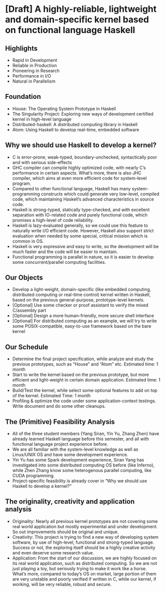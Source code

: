 # [Draft] A highly-reliable, lightweight and domain-specific kernel based on functional language Haskell

## Highlights
* Rapid in Development
* Reliable in Production
* Pioneering in Research
* Performance in I/O
* Natural in Parallelism

## Foundation
* House: The Operating System Prototype in Haskell 
* The Singularity Project: Exploring new ways of development certified kernel in high-level language
* Distributed-haskell: A distributed computing library in Haskell
* Atom: Using Haskell to develop real-time, embedded software

## Why we should use Haskell to develop a kernel?
* C is error-prone, weak-typed, boundary-unchecked, syntactically poor and with serious side-effects
* GHC compiler can compile highly optimized code, with nearly C’s performance in certain aspects. What’s more, there is also JHC compiler, which aims at even more efficient code for system-level program.
* Compared to other functional language, Haskell has many system-programming constructs which could generate very low-level, compiled code, which maintaining Haskell’s advanced characteristics in source code.
* Haskell is strong-typed, statically type-checked, and with excellent separation with IO-related code and purely functional code, which promises a high-level of code reliability.
* Haskell is lazy-evaluated generally, so we could use this feature to naturally write I/O efficient code. However, Haskell also support strict evaluation when needed by some special, critical mission which is common in OS.
* Haskell is very expressive and easy to write, so the development will be much faster and the code will be easier to maintain.
* Functional programming is parallel in nature, so it is easier to develop some concurrent/parallel computing facilities.

## Our Objects
* Develop a light-weight, domain-specific (like embedded computing, distributed computing or real-time control) kernel written in Haskell, based on the previous general-purpose, prototype-level kernels.
* [Optional] Use some checker or proof assistant to verify the mixed C/assembly part
* [Optional] Design a more human-friendly, more secure shell interface
* [Optional] For distributed computing as an example, we will try to write some POSIX-compatible, easy-to-use framework based on the bare kernel

## Our Schedule
* Determine the final project specification, while analyze and study the previous prototypes, such as “House” and “Atom” etc. Estimated time: 1 month
* Start to write the kernel based on the previous prototype, but more efficient and light-weight in certain domain application. Estimated time: 1 month
* Build/Test the kernel, while select some optional features to add on top of the kernel. Estimated Time: 1 month
* Profiling & optimize the code under some application-context testings. Write document and do some other cleanups.

## The (Primitive) Feasibility Analysis
* All of the three student members (Yang Siran, Yin Yu, Zhang Zhen) have already learned Haskell language before this semester, and all with functional language project experience before.
* We are all familiar with the system-level knowledge as well as Linux/UNIX OS and have some development experience.
* Yin Yu has some Spark development experience, Siran Yang has investigated into some distributed computing OS before (like Inferno), while Zhen Zhang know some heterogenous parallel computing, like CUDA programming.
* Project-specific feasibility is already cover in “Why we should use Haskell to develop a kernel?”

## The originality, creativity and application analysis
* Originality: Nearly all previous kernel prototypes are not covering some real world application but mostly experimental and under development. So  out improvements should be original and unique.
* Creativity: This project is trying to find a new way of developing system software, by use of high-level, functional and strong-typed language. Success or not, the exploring itself should be a highly creative activity and even deserve some research value.
* Application: From the start of our discussion, we are highly focused on its real world application, such as distributed computing. So we are not just playing a toy, but seriously trying to make it work like a horse. What’s more, compared to today’s OS on market, large portion of them are very unstable and poorly verified if written in C, while our kernel, if working, will be very reliable, robust and secure.